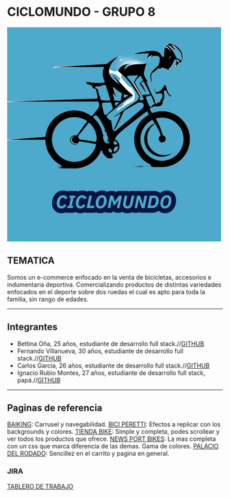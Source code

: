 # CICLOMUNDO - GRUPO 8
![Logo](/extras/logo/Posible%20logo%20gp82.jpeg)
## TEMATICA
Somos un e-commerce enfocado en la venta de bicicletas, accesorios e indumentaria deportiva. Comercializando productos de distintas variedades enfocados en el deporte sobre dos ruedas el cual es apto para toda la familia, sin rango de edades.

---

## Integrantes

- Bettina Oña, 25 años, estudiante de desarrollo full stack.//[GITHUB](https://github.com/Bettina98)
- Fernando Villanueva, 30 años, estudiante de desarrollo full stack.//[GITHUB](https://github.com/FerVillanueva06)
- Carlos Garcia, 26 años, estudiante de desarrollo full stack.//[GITHUB](https://github.com/Carlos07NG)
- Ignacio Rubio Montes, 27 años, estudiante de desarrollo full stack, papá.//[GITHUB](https://github.com/nachorm96)

---

## Paginas de referencia

[BAIKING](https://baiking.com.ar/): Carrusel y navegabilidad.
[BICI PERETTI](https://biciperetti.com.ar/): Efectos a replicar con los backgrounds y colores.
[TIENDA BIKE](https://www.tiendabike.com.ar/): Simple y completa, podes scrollear y ver todos los productos que ofrece.
[NEWS PORT BIKES](https://www.newsportbikes.com.ar/): La mas completa con un css que marca diferencia de las demas. Gama de colores.
[PALACIO DEL RODADO](https://www.elpalaciodelrodado.com/): Sencillez en el carrito y pagina en general.

### JIRA

[TABLERO DE TRABAJO](https://comision22formar.atlassian.net/jira/software/projects/PIGFC/boards/3)